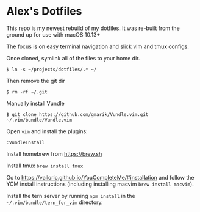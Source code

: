 # Alex's Dotfiles

This repo is my newest rebuild of my dotfiles.
It was re-built from the ground up for use with macOS 10.13+

The focus is on easy terminal navigation and slick vim and tmux configs.

Once cloned, symlink all of the files to your home dir.

```
$ ln -s ~/projects/dotfiles/.* ~/
```

Then remove the git dir

```
$ rm -rf ~/.git
```

Manually install Vundle

```
$ git clone https://github.com/gmarik/Vundle.vim.git ~/.vim/bundle/Vundle.vim
```

Open `vim` and install the plugins:

```
:VundleInstall
```

Install homebrew from https://brew.sh

Install tmux `brew install tmux`

Go to https://valloric.github.io/YouCompleteMe/#installation and follow the YCM install instructions (including installing macvim `brew install macvim`).

Install the tern server by running `npm install` in the `~/.vim/bundle/tern_for_vim` directory.
